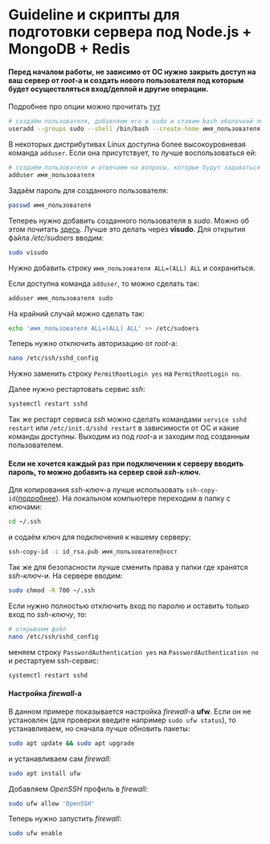 # Guideline и скрипты для подготовки сервера под Node.js + MongoDB + Redis

#### Перед началом работы, не зависимо от ОС нужно закрыть доступ на ваш сервер от *root*-а и создать нового пользователя под которым будет осуществляться вход/деплой и другие операции.
Подробнее про опции можно прочитать [тут](https://linux.die.net/man/8/useradd)
```sh
# создаём пользователя, добавляем его в sudo и ставим bash оболочкой по-умолчанию
useradd --groups sudo --shell /bin/bash --create-home имя_пользователя
```

В некоторых дистрибутивах Linux доступна более высокоуровневая
команда `adduser`. Если она присутствует, то лучше воспользоваться ей:
```sh
# создаём пользователя и отвечаем на вопросы, которые будут задаваться
adduser имя_пользователя
```

Задаём пароль для созданного пользователя:
```sh
passwd имя_пользователя
```

Тепереь нужно добавить созданного пользователя в *sudo*.
Можно об этом почитать [здесь](https://www.8host.com/blog/redaktirovanie-fajla-sudoers-v-ubuntu-i-centos/).
Лучше это делать через **visudo**. Для открытия файла */etc/sudoers* вводим:
```sh
sudo visudo
```
Нужно добавить строку `имя_пользователя ALL=(ALL) ALL` и сохраниться.

Если доступна команда `adduser`, то можно сделать так:
```sh
adduser имя_пользователя sudo
```
На крайний случай можно сделать так:
```sh
echo 'имя_пользователя ALL=(ALL) ALL' >> /etc/sudoers
```

Теперь нужно отключить авторизацию от *root*-а:
```sh
nano /etc/ssh/sshd_config
```
Нужно заменить строку `PermitRootLogin yes` на `PermitRootLogin no`.

Далее нужно рестартовать сервис *ssh*:
```sh
systemctl restart sshd
```
Так же рестарт сервиса *ssh* можно сделать командами `service sshd restart` или `/etc/init.d/sshd restart`
в зависимости от ОС и какие команды доступны.
Выходим из под *root*-а и заходим под созданным пользователем.

#### Если не хочется каждый раз при подключении к серверу вводить пароль, то можно добавить на сервер свой *ssh-ключ*.
Для копирования *ssh-ключ*-а лучше использовать `ssh-copy-id`([подробнее](http://xgu.ru/wiki/ssh-copy-id)).
На локальном компьютере переходим в папку с ключами:
```sh
cd ~/.ssh
```
и содаём ключ для подключения к нашему серверу:
```sh
ssh-copy-id -i id_rsa.pub имя_пользователя@хост
```
Так же для безопасности лучше сменить права у папки где хранятся *ssh-ключ*-и.
На сервере вводим:
```sh
sudo chmod -R 700 ~/.ssh
```
Если нужно полностью отключить вход по паролю и оставить только вход по *ssh-ключу*,
то:
```sh
# открываем файл
nano /etc/ssh/sshd_config
```
меняем строку `PasswordAuthentication yes` на `PasswordAuthentication no` и рестартуем ssh-сервис:
```sh
systemctl restart sshd
```
#### Настройка *firewall*-а
В данном примере показывается настройка *firewall*-а **ufw**.
Если он не установлен (для проверки введите например `sudo ufw status`), то устанавливаем, но сначала лучше обновить пакеты:
```sh
sudo apt update && sudo apt upgrade
```
и устанавливаем сам *firewall*:
```sh
sudo apt install ufw
```
Добавляем *OpenSSH* профиль в *firewall*:
```sh
sudo ufw allow 'OpenSSH'
```
Теперь нужно запустить *firewall*:
```sh
sudo ufw enable
```
